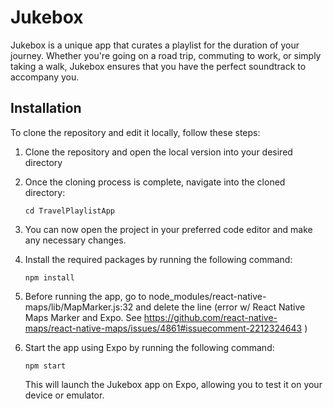 # Jukebox

Jukebox is a unique app that curates a playlist for the duration of your journey. Whether you're going on a road trip, commuting to work, or simply taking a walk, Jukebox ensures that you have the perfect soundtrack to accompany you.

## Installation

To clone the repository and edit it locally, follow these steps:

1. Clone the repository and open the local version into your desired directory
2. Once the cloning process is complete, navigate into the cloned directory:

    ```
    cd TravelPlaylistApp
    ```

3. You can now open the project in your preferred code editor and make any necessary changes.
4. Install the required packages by running the following command:

    ```
    npm install
    ```
5. Before running the app, go to node_modules/react-native-maps/lib/MapMarker.js:32 and delete the line (error w/ React Native Maps Marker and Expo. See https://github.com/react-native-maps/react-native-maps/issues/4861#issuecomment-2212324643 )
6. Start the app using Expo by running the following command:

    ```
    npm start
    ```
   This will launch the Jukebox app on Expo, allowing you to test it on your device or emulator.
